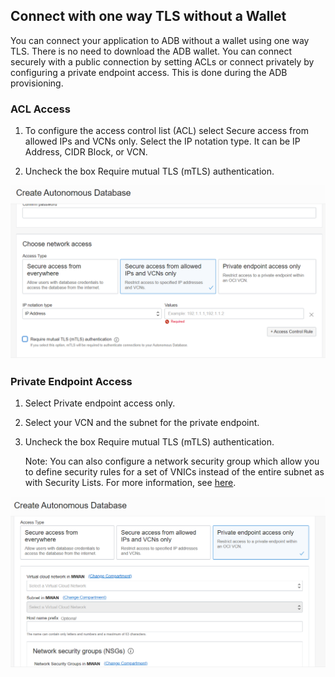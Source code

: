 ## Connect with one way TLS without a Wallet

You can connect your application to ADB without a wallet using one way TLS.  There is no need to download the ADB wallet.  You can connect securely with a public connection by setting ACLs or connect privately by configuring a private endpoint access.  This is done during the ADB provisioning.

### ACL Access

1. To configure the access control list (ACL) select Secure access from allowed IPs and VCNs only.  Select the IP notation type.  It can be IP Address, CIDR Block, or VCN.  

2. Uncheck the box Require mutual TLS (mTLS) authentication.

![adb](./images/acl.png)

### Private Endpoint Access

1. Select Private endpoint access only.

2. Select your VCN and the subnet for the private endpoint.

3. Uncheck the box Require mutual TLS (mTLS) authentication.

   Note: You can also configure a network security group which allow you to define security rules for a set of VNICs instead of the entire subnet as with Security Lists.  For more information, see [here](https://docs.oracle.com/en-us/iaas/Content/Network/Concepts/networksecuritygroups.htm).

![adb-wallet](./images/private-endpoint.png)

 

